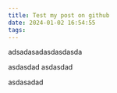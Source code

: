 ```yaml
---
title: Test my post on github
date: 2024-01-02 16:54:55
tags:
---
```

adsadasadasdasdasda





asdasdad
asdasdad





asdasadad